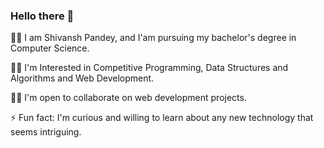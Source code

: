 ### Hello there 👋

🐱‍🏍 I am Shivansh Pandey, and I'am pursuing my bachelor's degree in Computer Science.

👨‍💻 I'm Interested in Competitive Programming, Data Structures and Algorithms and Web Development.

🙋‍♂️ I'm open to collaborate on web development projects.

⚡ Fun fact: I'm curious and willing to learn about any new technology that seems intriguing.
<!--
**shivansh1012/shivansh1012** is a ✨ _special_ ✨ repository because its `README.md` (this file) appears on your GitHub profile.

Here are some ideas to get you started:

- 🔭 I’m currently working on ...
- 🌱 I’m currently learning ...
- 👯 I’m looking to collaborate on ...
- 🤔 I’m looking for help with ...
- 💬 Ask me about ...
- 📫 How to reach me: ...
- 😄 Pronouns: ...
- ⚡ Fun fact: ...
-->
